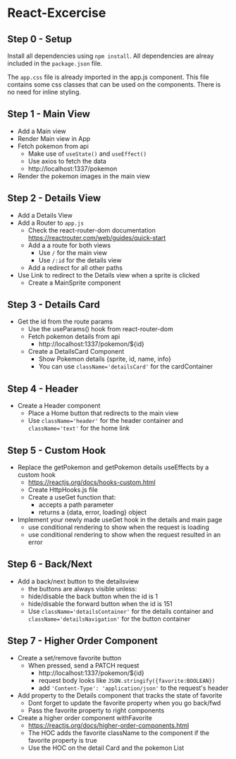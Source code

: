 # React-Excercise

## Step 0 - Setup

Install all dependencies using `npm install`. All dependencies are alreay included in the `package.json` file.

The `app.css` file is already imported in the app.js component. This file contains some css classes that can be used on the components. There is no need for inline styling.

## Step 1 - Main View
* Add a Main view
* Render Main view in App
* Fetch pokemon from api
  * Make use of `useState()` and `useEffect()` 
  * Use axios to fetch the data
  * http://localhost:1337/pokemon
* Render the pokemon images in the main view

## Step 2 - Details View
* Add a Details View
* Add a Router to `app.js`
  * Check the react-router-dom documentation https://reactrouter.com/web/guides/quick-start
  * Add a a route for both views
    * Use `/` for the main view
    * Use `/:id` for the details view
  * Add a redirect for all other paths
* Use Link to redirect to the Details view when a sprite is clicked
  * Create a MainSprite component

## Step 3 - Details Card
* Get the id from the route params
  * Use the useParams() hook from react-router-dom
  * Fetch pokemon details from api
    * http://localhost:1337/pokemon/${id}
  * Create a DetailsCard Component
    * Show Pokemon details {sprite, id, name, info}
    * You can use `className='detailsCard'` for the cardContainer

## Step 4 - Header
* Create a Header component
  * Place a Home button that redirects to the main view
  * Use `className='header'` for the header container and `className='text'` for the home link

## Step 5 - Custom Hook
* Replace the getPokemon and getPokemon details useEffects by a custom hook
  * https://reactjs.org/docs/hooks-custom.html
  * Create HttpHooks.js file
  * Create a useGet function that:
    *  accepts a path parameter
    *  returns a {data, error, loading} object
*  Implement your newly made useGet hook in the details and main page
   *  use conditional rendering to show when the request is loading
   *  use conditional rendering to show when the request resulted in an error

## Step 6 - Back/Next
* Add a back/next button to the detailsview
  * the buttons are always visible unless:
  * hide/disable the back button when the id is 1
  * hide/disable the forward button when the id is 151
  * Use `className='detailsContainer'` for the details container and `className='detailsNavigation'` for the button container

## Step 7 - Higher Order Component
* Create a set/remove favorite button
  * When pressed, send a PATCH request
    * http://localhost:1337/pokemon/${id}
    * request body looks like `JSON.stringify({favorite:BOOLEAN})`
    * add `'Content-Type': 'application/json'` to the request's header
* Add property to the Details component that tracks the state of favorite
  * Dont forget to update the favorite property when you go back/fwd
  * Pass the favorite property to right components
* Create a higher order component withFavorite
  * https://reactjs.org/docs/higher-order-components.html
  * The HOC adds the favorite className to the component if the favorite property is true
  * Use the HOC on the detail Card and the pokemon List

